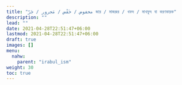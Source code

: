 ```yaml
---
title: "مخفوض / خَفْض / مَجرور / جَرّ জার / মাজরুর / খফদ / মাখফুদ বা করণকারক"
description: ""
lead: ""
date: 2021-04-28T22:51:47+06:00
lastmod: 2021-04-28T22:51:47+06:00
draft: true
images: []
menu: 
  nahw:
    parent: "irabul_ism"
weight: 30
toc: true
---
```



